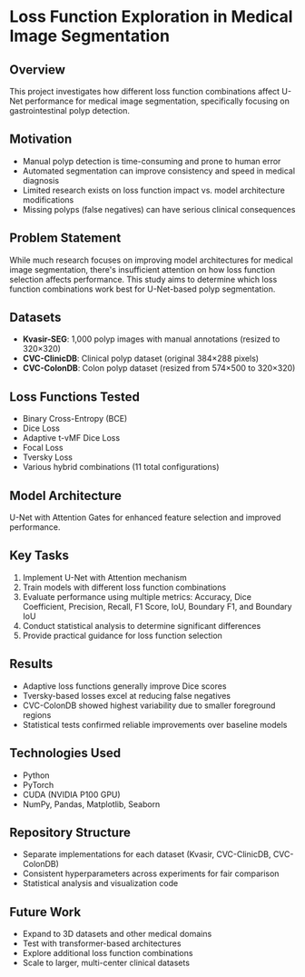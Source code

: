 # Loss Function Exploration in Medical Image Segmentation

## Overview
This project investigates how different loss function combinations affect U-Net performance for medical image segmentation, specifically focusing on gastrointestinal polyp detection.

## Motivation
- Manual polyp detection is time-consuming and prone to human error
- Automated segmentation can improve consistency and speed in medical diagnosis
- Limited research exists on loss function impact vs. model architecture modifications
- Missing polyps (false negatives) can have serious clinical consequences

## Problem Statement
While much research focuses on improving model architectures for medical image segmentation, there's insufficient attention on how loss function selection affects performance. This study aims to determine which loss function combinations work best for U-Net-based polyp segmentation.

## Datasets
- **Kvasir-SEG**: 1,000 polyp images with manual annotations (resized to 320×320)
- **CVC-ClinicDB**: Clinical polyp dataset (original 384×288 pixels)
- **CVC-ColonDB**: Colon polyp dataset (resized from 574×500 to 320×320)

## Loss Functions Tested
- Binary Cross-Entropy (BCE)
- Dice Loss
- Adaptive t-vMF Dice Loss
- Focal Loss
- Tversky Loss
- Various hybrid combinations (11 total configurations)

## Model Architecture
U-Net with Attention Gates for enhanced feature selection and improved performance.

## Key Tasks
1. Implement U-Net with Attention mechanism
2. Train models with different loss function combinations
3. Evaluate performance using multiple metrics: Accuracy, Dice Coefficient, Precision, Recall, F1 Score, IoU, Boundary F1, and Boundary IoU
4. Conduct statistical analysis to determine significant differences
5. Provide practical guidance for loss function selection

## Results
- Adaptive loss functions generally improve Dice scores
- Tversky-based losses excel at reducing false negatives
- CVC-ColonDB showed highest variability due to smaller foreground regions
- Statistical tests confirmed reliable improvements over baseline models

## Technologies Used
- Python
- PyTorch
- CUDA (NVIDIA P100 GPU)
- NumPy, Pandas, Matplotlib, Seaborn

## Repository Structure
- Separate implementations for each dataset (Kvasir, CVC-ClinicDB, CVC-ColonDB)
- Consistent hyperparameters across experiments for fair comparison
- Statistical analysis and visualization code

## Future Work
- Expand to 3D datasets and other medical domains
- Test with transformer-based architectures
- Explore additional loss function combinations
- Scale to larger, multi-center clinical datasets
